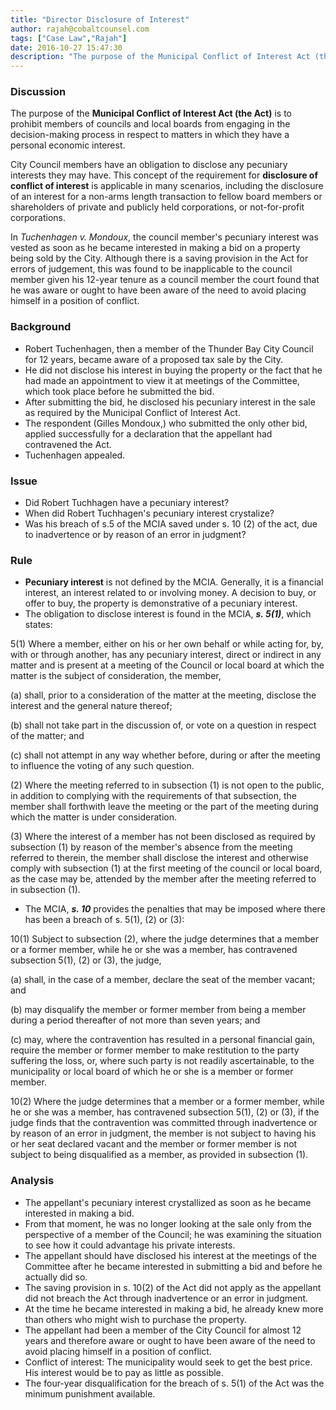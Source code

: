 ```yaml
---
title: "Director Disclosure of Interest"
author: rajah@cobaltcounsel.com
tags: ["Case Law","Rajah"]
date: 2016-10-27 15:47:30
description: "The purpose of the Municipal Conflict of Interest Act (the Act) is to prohibit members of councils and local boards from engaging in the decision-making process in respect to matters in which they have a personal economic interest."
---
```


### Discussion

The purpose of the **Municipal Conflict of Interest Act (the Act)** is to prohibit members of councils and local boards from engaging in the decision-making process in respect to matters in which they have a personal economic interest.

City Council members have an obligation to disclose any pecuniary interests they may have. This concept of the requirement for **disclosure of conflict of interest** is applicable in many scenarios, including the disclosure of an interest for a non-arms length transaction to fellow board members or shareholders of private and publicly held corporations, or not-for-profit corporations.

In *Tuchenhagen v. Mondoux*, the council member's pecuniary interest was vested as soon as he became interested in making a bid on a property being sold by the City. Although there is a saving provision in the Act for errors of judgement, this was found to be inapplicable to the council member given his 12-year tenure as a council member the court found that he was aware or ought to have been aware of the need to avoid placing himself in a position of conflict. 

### Background

- Robert Tuchenhagen, then a member of the Thunder Bay City Council for 12 years, became aware of a proposed tax sale by the City.
- He did not disclose his interest in buying the property or the fact that he had made an appointment to view it at meetings of the Committee, which took place before he submitted the bid.
- After submitting the bid, he disclosed his pecuniary interest in the sale as required by the Municipal Conflict of Interest Act.
- The respondent (Gilles Mondoux,) who submitted the only other bid, applied successfully for a declaration that the appellant had contravened the Act.
- Tuchenhagen appealed.

### Issue

- Did Robert Tuchhagen have a pecuniary interest?
- When did Robert Tuchhagen's pecuniary interest crystalize?
- Was his breach of s.5 of the MCIA saved under s. 10 (2) of the act, due to inadvertence or by reason of an error in judgment?

### Rule

- **Pecuniary interest** is not defined by the MCIA. Generally, it is a financial interest, an interest related to or involving money. A decision to buy, or offer to buy, the property is demonstrative of a pecuniary interest.
- The obligation to disclose interest is found in the MCIA, ***s. 5(1)***, which states:

5(1) Where a member, either on his or her own behalf or while acting for, by, with or through another, has any pecuniary interest, direct or indirect in any matter and is present at a meeting of the Council or local board at which the matter is the subject of consideration, the member,

(a) shall, prior to a consideration of the matter at the meeting, disclose the interest and the general nature thereof;

(b) shall not take part in the discussion of, or vote on a question in respect of the matter; and

(c) shall not attempt in any way whether before, during or after the meeting to influence the voting of any such question.

(2) Where the meeting referred to in subsection (1) is not open to the public, in addition to complying with the requirements of that subsection, the member shall forthwith leave the meeting or the part of the meeting during which the matter is under consideration. 

(3) Where the interest of a member has not been disclosed as required by subsection (1) by reason of the member's absence from the meeting referred to therein, the member shall disclose the interest and otherwise comply with subsection (1) at the first meeting of the council or local board, as the case may be, attended by the member after the meeting referred to in subsection (1).

- The MCIA, ***s. 10*** provides the penalties that may be imposed where there has been a breach of s. 5(1), (2) or (3):

10(1) Subject to subsection (2), where the judge determines that a member or a former member, while he or she was a member, has contravened subsection 5(1), (2) or (3), the judge,

(a) shall, in the case of a member, declare the seat of the member vacant; and

(b) may disqualify the member or former member from being a member during a period thereafter of not more than seven years; and

(c) may, where the contravention has resulted in a personal financial gain, require the member or former member to make restitution to the party suffering the loss, or, where such party is not readily ascertainable, to the municipality or local board of which he or she is a member or former member.

10(2) Where the judge determines that a member or a former member, while he or she was a member, has contravened subsection 5(1), (2) or (3), if the judge finds that the contravention was committed through inadvertence or by reason of an error in judgment, the member is not subject to having his or her seat declared vacant and the member or former member is not subject to being disqualified as a member, as provided in subsection (1). 

### Analysis

- The appellant's pecuniary interest crystallized as soon as he became interested in making a bid.
- From that moment, he was no longer looking at the sale only from the perspective of a member of the Council; he was examining the situation to see how it could advantage his private interests.
- The appellant should have disclosed his interest at the meetings of the Committee after he became interested in submitting a bid and before he actually did so.
- The saving provision in s. 10(2) of the Act did not apply as the appellant did not breach the Act through inadvertence or an error in judgment.
- At the time he became interested in making a bid, he already knew more than others who might wish to purchase the property.
- The appellant had been a member of the City Council for almost 12 years and therefore aware or ought to have been aware of the need to avoid placing himself in a position of conflict.
- Conflict of interest: The municipality would seek to get the best price. His interest would be to pay as little as possible.
- The four-year disqualification for the breach of s. 5(1) of the Act was the minimum punishment available.

